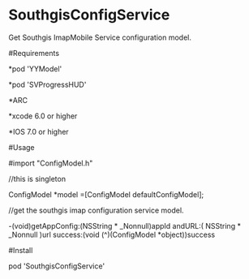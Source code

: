 # SouthgisConfigService
Get Southgis ImapMobile Service configuration model.

#Requirements

  *pod 'YYModel'
  
  *pod 'SVProgressHUD'

  *ARC 

  *xcode 6.0 or higher

  *IOS 7.0 or higher


#Usage

   #import "ConfigModel.h"
  
   //this is singleton
  
   ConfigModel *model =[ConfigModel defaultConfigModel];
  
   //get the southgis imap configuration service model.
  
   -(void)getAppConfig:(NSString * _Nonnull)appId andURL:( NSString * _Nonnull )url success:(void (^)(ConfigModel *object))success
  
#Install 
 
 pod 'SouthgisConfigService'


